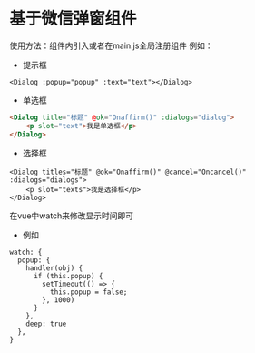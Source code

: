 # 基于微信弹窗组件
使用方法：组件内引入或者在main.js全局注册组件
例如： 
* 提示框
```
<Dialog :popup="popup" :text="text"></Dialog>
```
* 单选框
```html
<Dialog title="标题" @ok="Onaffirm()" :dialogs="dialog">
    <p slot="text">我是单选框</p>
</Dialog>
```
* 选择框
```
<Dialog titles="标题" @ok="Onaffirm()" @cancel="Oncancel()" :dialogs="dialogs">
    <p slot="texts">我是选择框</p>
</Dialog>
```
在vue中watch来修改显示时间即可<br/>
* 例如
```vue
watch: {
  popup: {
    handler(obj) {
      if (this.popup) {
        setTimeout(() => {
          this.popup = false;
        }, 1000)
      }
    },
    deep: true
  },
}
```
